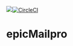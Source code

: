 <a href="https://codeclimate.com/github/Emmanuelaaron/epicMailpro/maintainability"><img src="https://api.codeclimate.com/v1/badges/ea125c612e4b5b41464b/maintainability" /></a>[![CircleCI](https://circleci.com/gh/Emmanuelaaron/epicMailpro/tree/ft-inbox.svg?style=svg)](https://circleci.com/gh/Emmanuelaaron/epicMailpro/tree/ft-inbox)


# epicMailpro